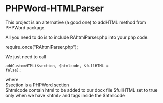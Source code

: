 # PHPWord-HTMLParser
This project is an alternative (a good one) to addHTML method from PHPWord package.

All you need to do is to include RAhtmlParser.php into your php code.

require_once("RAhtmlParser.php");

We just need to call

<code>addCustomHTML($section, $htmlcode, $fullHTML = false);</code>

where <br />
    $section is a PHPWord section <br />
    $htmlcode contain html to be added to our docx file
    $fullHTML set to true only when we have &lt;html&gt; and <body> tags inside the $htmlcode

